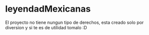 # leyendadMexicanas

El proyecto no tiene nungun tipo de derechos, esta creado solo por diversion y si te es de utilidad tomalo :D
